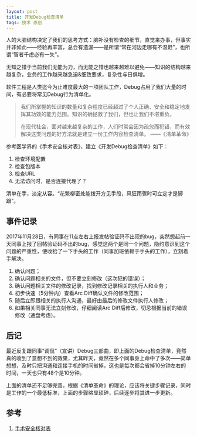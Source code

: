 ```yaml
---
layout: post
title: 开发Debug检查清单
tags: 技术 原创
---
```


人的大脑结构决定了我们的思考方式：脑补没有检查的细节，直觉来办事，但事实并非如此——经验再丰富，总会有遗漏——是所谓“常在河边走哪有不湿鞋”，也所谓“智者千虑必有一失”。

无知之错于当前我们无能为力，而无能之错也越来越难以避免——知识的结构越来越复杂，业务的工作越来越急迫&细致要求，复杂性与日俱增。

软件工程是人类迄今为止难度最大的一项团队工作，Debug占用了我们大量的时间，有必要将常见Debug行为清单化。

> 我们所掌握的知识的数量和复杂程度已经超过了个人正确、安全和稳定地发挥其功效的能力范围。知识的确拯救了我们，但也让我们不堪重负。
>
> 在现代社会，面对越来越复杂的工作，人们时常会因为疏忽而犯错，而有效解决这类问题的好方法就是建立一份工作内容检查清单。
> ——《清单革命》

参考医学界的《手术安全核对表》，建立《开发Debug检查清单》如下：

1. 检查环境配置
2. 检查包版本
3. 检查URL
4. 无法访问时，是否连接代理了？


清单在手，淡定从容。“花繁柳密处能拨开方见手段，风狂雨骤时可立定才是脚跟”。


## 事件记录

2017年11月28日，有同事在11点左右上报发帖验证码不出现的bug，突然想起前一天同事上报了回帖验证码不出的bug，感觉这两个是同一个问题，隐约意识到这个问题的严重性，便收拾了一下手头的工作（同事加班依赖于手头的工作），立刻着手解决。

1. 确认问题；
2. 确认问题相关的文件，但不要立刻修改（这次犯的错误）；
3. 确认问题相关文件的修改记录，找到修改记录相关的执行人和业务；
4. 初步快速（5分钟内）查看Arc Diff确认文件的修改范围；
5. 随后立即跟相关的执行人沟通，最好由最后的修改文件执行人修改；
6. 如果相关同事无法立刻修改，仔细阅读Arc Diff后修改，切忌根据当前的错误修改（通盘考虑）。


## 后记

最近反复跟同事“调侃”（宣讲）Debug三部曲，即上面的Debug检查清单，竟然真的收到了意想不到的效果，尤其昨天，竟然在多个同事身上命中了多次——简单想想，及时只把沟通和连接手机的时间省掉，这也是每次都会省掉10分钟左右的时间，一天也只有48个是10分钟。

上面的清单还不足够完善，根据《清单革命》的理论，应该将关键步骤记录，同时是工作的一个最低标准，上面的步骤略显琐碎，后续逐步将其进一步更新。


## 参考

1. [手术安全核对表](/tech/media/手术安全核对表.pdf)
